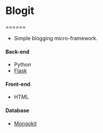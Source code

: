 # Blogit
======

* Simple blogging micro-framework.

#### Back-end
* Python
* [Flask](http://flask.pocoo.org/docs/)

#### Front-end
* HTML

#### Database
* [Mongokit](https://pythonhosted.org/Flask-MongoKit/)
